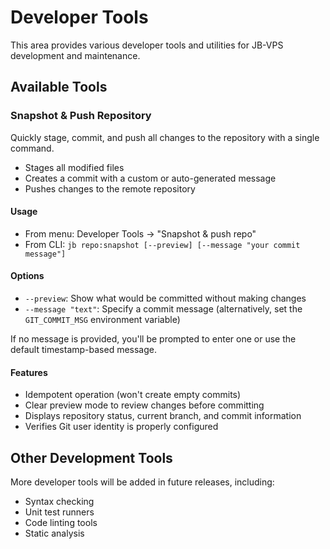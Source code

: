 # Developer Tools

This area provides various developer tools and utilities for JB-VPS development and maintenance.

## Available Tools

### Snapshot & Push Repository

Quickly stage, commit, and push all changes to the repository with a single command.

- Stages all modified files
- Creates a commit with a custom or auto-generated message
- Pushes changes to the remote repository

#### Usage

- From menu: Developer Tools → "Snapshot & push repo"
- From CLI: `jb repo:snapshot [--preview] [--message "your commit message"]`

#### Options

- `--preview`: Show what would be committed without making changes
- `--message "text"`: Specify a commit message (alternatively, set the `GIT_COMMIT_MSG` environment variable)

If no message is provided, you'll be prompted to enter one or use the default timestamp-based message.

#### Features

- Idempotent operation (won't create empty commits)
- Clear preview mode to review changes before committing
- Displays repository status, current branch, and commit information
- Verifies Git user identity is properly configured

## Other Development Tools

More developer tools will be added in future releases, including:

- Syntax checking
- Unit test runners
- Code linting tools
- Static analysis
